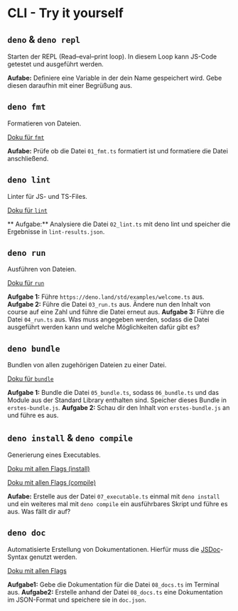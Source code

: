# CLI - Try it yourself

## `deno` & `deno repl`

Starten der REPL (Read–eval–print loop). In diesem Loop kann JS-Code getestet und ausgeführt werden.

**Aufabe:** Definiere eine Variable in der dein Name gespeichert wird. Gebe diesen daraufhin mit einer Begrüßung aus.

## `deno fmt`

Formatieren von Dateien.

[Doku für `fmt`](https://deno.land/manual/tools/formatter)

**Aufabe:** Prüfe ob die Datei `01_fmt.ts` formatiert ist und formatiere die Datei anschließend.


## `deno lint`

Linter für JS- und TS-Files.

[Doku für `lint`](https://deno.land/manual/tools/linter)

** Aufgabe:** Analysiere die Datei `02_lint.ts` mit deno lint und speicher die Ergebnisse in `lint-results.json`.


## `deno run`

Ausführen von Dateien.

[Doku für `run`](https://deno.land/manual/getting_started/permissions)

**Aufgabe 1:** Führe `https://deno.land/std/examples/welcome.ts` aus.
**Aufgabe 2:** Führe die Datei `03_run.ts` aus. Ändere nun den Inhalt von course auf eine Zahl und führe die Datei erneut aus.
**Aufgabe 3:** Führe die Datei `04_run.ts` aus. Was muss angegeben werden, sodass die Datei ausgeführt werden kann und welche Möglichkeiten dafür gibt es?

## `deno bundle`

Bundlen von allen zugehörigen Dateien zu einer Datei.

[Doku für `bundle`](https://deno.land/manual/tools/bundler)

**Aufgabe 1:** Bundle die Datei `05_bundle.ts`, sodass `06_bundle.ts` und das Module aus der Standard Library enthalten sind. Speicher dieses Bundle in `erstes-bundle.js`.
**Aufgabe 2:** Schau dir den Inhalt von `erstes-bundle.js` an und führe es aus.

## `deno install` & `deno compile`

Generierung eines Executables.

[Doku mit allen Flags (install)](https://deno.land/manual/tools/script_installer)

[Doku mit allen Flags (compile)](https://deno.land/manual/tools/compiler)

**Aufabe:** Erstelle aus der Datei `07_executable.ts` einmal mit `deno install` und ein weiteres mal mit `deno compile` ein ausführbares Skript und führe es aus. Was fällt dir auf?

## `deno doc`

Automatisierte Erstellung von Dokumentationen. Hierfür muss die [JSDoc](https://jsdoc.app)-Syntax genutzt werden.

[Doku mit allen Flags](https://deno.land/manual/tools/documentation_generator)

**Aufgabe1:** Gebe die Dokumentation für die Datei `08_docs.ts` im Terminal aus.
**Aufgabe2:** Erstelle anhand der Datei `08_docs.ts` eine Dokumentation im JSON-Format und speichere sie in `doc.json`.
